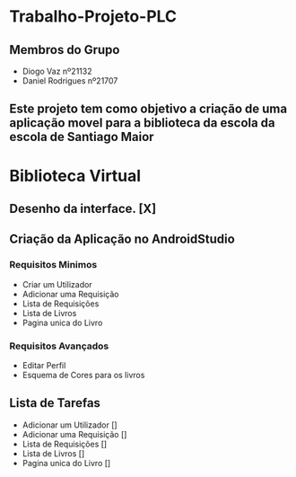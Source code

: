 # Trabalho-Projeto-PLC
 
## Membros do Grupo
* Diogo Vaz nº21132
* Daniel Rodrigues nº21707

## Este projeto tem como objetivo a criação de uma aplicação movel para a biblioteca da escola da escola de Santiago Maior

# Biblioteca Virtual

## Desenho da interface. [X]

## Criação da Aplicação no AndroidStudio

### Requisitos Minimos
* Criar um Utilizador
* Adicionar uma Requisição
* Lista de Requisições
* Lista de Livros
* Pagina unica do Livro

### Requisitos Avançados
* Editar Perfil
* Esquema de Cores para os livros

## Lista de Tarefas

* Adicionar um Utilizador []
* Adicionar uma Requisição []
* Lista de Requisições []
* Lista de Livros []
* Pagina unica do Livro []
